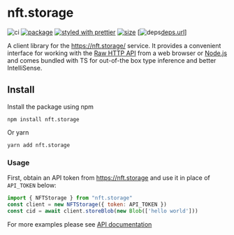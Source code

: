 # nft.storage

![ci][ci.icon]
[![package][version.icon]][package.url]
[![styled with prettier][prettier.icon]][prettier.url]
[![size][size.icon]][size.url]
[![deps][deps.icon][deps.url]]

A client library for the https://nft.storage/ service. It provides a convenient interface for working with the [Raw HTTP API][] from a web browser or [Node.js][] and comes bundled with TS for out-of-the box type inference and better IntelliSense.

## Install

Install the package using npm

```
npm install nft.storage
```

Or yarn

```
yarn add nft.storage
```


### Usage

First, obtain an API token from https://nft.storage and use it in place of `API_TOKEN` below:

```js
import { NFTStorage } from "nft.storage"
const client = new NFTStorage({ token: API_TOKEN }) 
const cid = await client.storeBlob(new Blob(['hello world'])) 
```

For more examples please see [API documentation][]


[Raw HTTP API]:https://nft.storage/#api-docs
[Node.js]:https://nodejs.org/
[API documentation]:https://ipfs-shipyard.github.io/nft.storage/client/


[ci.icon]: https://github.com/ipfs-shipyard/nft.storage/actions/workflows/client.yml/badge.svg
[version.icon]: https://img.shields.io/npm/v/nft.storage.svg
[package.url]: https://npmjs.org/package/nft.storage
[prettier.icon]: https://img.shields.io/badge/styled_with-prettier-ff69b4.svg
[prettier.url]: https://github.com/prettier/prettier
[size.icon]:https://badgen.net/bundlephobia/minzip/nft.storage
[size.url]:https://bundlephobia.com/result?p=nft.storage
[deps.icon]:https://status.david-dm.org/gh/ipfs-shipyard/nft.storage.svg?path=client
[deps.url]:https://david-dm.org/ipfs-shipyard/nft.storage?path=client
